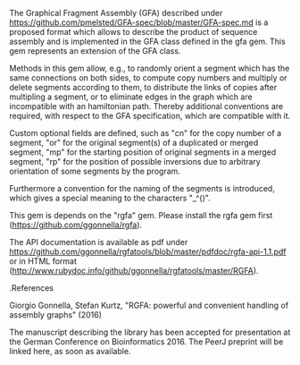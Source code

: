 The Graphical Fragment Assembly (GFA)
described under https://github.com/pmelsted/GFA-spec/blob/master/GFA-spec.md
is a proposed format which allows
to describe the product of sequence assembly and is implemented in the
GFA class defined in the gfa gem. This gem represents an extension of the
GFA class.

Methods in this gem allow, e.g., to randomly orient a segment which has
the same connections on both sides, to compute copy numbers and multiply
or delete segments according to them, to distribute the links of copies
after multipling a segment, or to eliminate edges in the graph which
are incompatible with an hamiltonian path.
Thereby additional conventions are required, with respect to the GFA
specification, which are compatible with it.

Custom optional fields
are defined, such as "cn" for the copy number of a segment,
"or" for the original segment(s) of a duplicated or merged segment,
"mp" for the starting position of original segments in a merged segment,
"rp" for the position of possible inversions due to arbitrary orientation
of some segments by the program.

Furthermore a convention for the naming of the segments is introduced,
which gives a special meaning to the characters "_^()".

This gem is depends on the "rgfa" gem. Please install the rgfa gem
first (https://github.com/ggonnella/rgfa).

The API documentation is available as pdf under
https://github.com/ggonnella/rgfatools/blob/master/pdfdoc/rgfa-api-1.1.pdf
or in HTML format (http://www.rubydoc.info/github/ggonnella/rgfatools/master/RGFA).

.References

Giorgio Gonnella, Stefan Kurtz, "RGFA: powerful and convenient handling of
assembly graphs" (2016)

The manuscript describing the library has been accepted for presentation at
the German Conference on Bioinformatics 2016. The PeerJ preprint will be linked
here, as soon as available.

